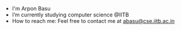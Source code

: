 
- I'm Arpon Basu
- I’m currently studying computer science @IITB
- How to reach me: Feel free to contact me at abasu@cse.iitb.ac.in

<!-- <a href="https://github.com/anuraghazra/github-readme-stats">
  <img align="center" src="https://github-readme-stats.vercel.app/api?username=arponbasu&count_private=true&show_icons=true&theme=tokyonight&show_icons=true)](https://github.com/anuraghazra/github-readme-stats" /> -->

